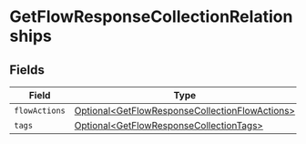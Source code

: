 # GetFlowResponseCollectionRelationships


## Fields

| Field                                                                                                              | Type                                                                                                               | Required                                                                                                           | Description                                                                                                        |
| ------------------------------------------------------------------------------------------------------------------ | ------------------------------------------------------------------------------------------------------------------ | ------------------------------------------------------------------------------------------------------------------ | ------------------------------------------------------------------------------------------------------------------ |
| `flowActions`                                                                                                      | [Optional\<GetFlowResponseCollectionFlowActions>](../../models/components/GetFlowResponseCollectionFlowActions.md) | :heavy_minus_sign:                                                                                                 | N/A                                                                                                                |
| `tags`                                                                                                             | [Optional\<GetFlowResponseCollectionTags>](../../models/components/GetFlowResponseCollectionTags.md)               | :heavy_minus_sign:                                                                                                 | N/A                                                                                                                |
